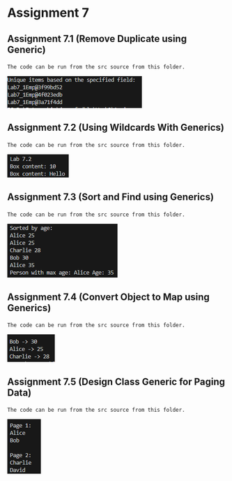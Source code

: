 # Assignment 7

## Assignment 7.1 (Remove Duplicate using Generic)

`The code can be run from the src source from this folder.`

![Remove Duplicates using Generic](img/Lab7_1%20Remove%20Duplicate.PNG)

## Assignment 7.2 (Using Wildcards With Generics)

`The code can be run from the src source from this folder.`

![Wildcard using Generic](img/Lab7_2%20Wildcard%20using%20Generics.PNG)

## Assignment 7.3 (Sort and Find using Generics)

`The code can be run from the src source from this folder.`

![Sort and Find using Generic](img/Lab7_3%20Sort%20and%20Find.PNG)

## Assignment 7.4 (Convert Object to Map using Generics)

`The code can be run from the src source from this folder.`

![Convert List to Map using Generic](img/Lab7_4%20Convert%20List%20to%20Map.PNG)

## Assignment 7.5 (Design Class Generic for Paging Data)

`The code can be run from the src source from this folder.`

![Pagination using Generic](img/Lab7_5%20Pagination%20using%20Generic.PNG)